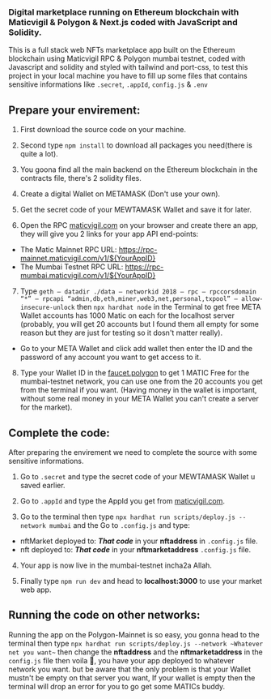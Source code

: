 ### Digital marketplace running on Ethereum blockchain with Maticvigil & Polygon & Next.js coded with JavaScript and Solidity.

This is a full stack web NFTs marketplace app built on the Ethereum blockchain using Maticvigil RPC & Polygon mumbai testnet, coded with Javascript and solidity and styled with tailwind and port-css, to test this project in your local machine you have to fill up some files that contains sensitive informations like `.secret`, `.appId`, `config.js` & `.env`

## Prepare your envirement:
1. First download the source code on your machine.

2. Second type `npm install` to download all packages you need(there is quite a lot).
 
3. You goona find all the main backend on the Ethereum blockchain in the contracts file, there's 2 solidity files.
 
4. Create a digital Wallet on METAMASK (Don't use your own).
 
5. Get the secret code of your MEWTAMASK Wallet and save it for later.

6. Open the RPC [maticvigil.com](https://rpc.maticvigil.com) on your browser and create there an app, they will give you 2 links for your app API end-points:
  - The Matic Mainnet RPC URL: https://rpc-mainnet.maticvigil.com/v1/${YourAppID}
  - The Mumbai Testnet RPC URL: https://rpc-mumbai.maticvigil.com/v1/${YourAppID}
  
7. Type `geth — datadir ./data — networkid 2018 — rpc — rpccorsdomain “*” — rpcapi “admin,db,eth,miner,web3,net,personal,txpool” — allow-insecure-unlock` then `npx hardhat node` in the Terminal to get free META Wallet accounts has 1000 Matic on each for the localhost server (probably, you will get 20 accounts but I found them all empty for some reason but they are just for testing so it dosn't matter really).
  - Go to your META Wallet and click add wallet then enter the ID and the password of any account you want to get access to it.
  
8. Type your Wallet ID in the [faucet.polygon](https://faucet.polygon.technology/) to get 1 MATIC Free for the mumbai-testnet network, you can use one from the 20 accounts you get from the terminal if you want. (Having money in the wallet is important, without some real money in your META Wallet you can't create a server for the market).

## Complete the code:
After preparing the envirement we need to complete the source with some sensitive informations.
1.  Go to `.secret` and type the secret code of your MEWTAMASK Wallet u saved earlier.

2.  Go to `.appId` and type the AppId you get from [maticvigil.com](https://rpc.maticvigil.com).

3.  Go to the terminal then type `npx hardhat run scripts/deploy.js --network mumbai` and the Go to `.config.js` and type:
  - nftMarket deployed to: ***That code*** in your **nftaddress** in `.config.js` file.
  - nft deployed to: ***That code*** in your **nftmarketaddress** `.config.js` file.
  
4. Your app is now live in the mumbai-testnet incha2a Allah.

5. Finally type `npm run dev` and head to **localhost:3000** to use your market web app.

## Running the code on other networks:
Running the app on the Polygon-Mainnet is so easy, you gonna head to the terminal then type `npx hardhat run scripts/deploy.js --network ~Whatever net you want~` then change the **nftaddress** and the **nftmarketaddress** in the `config.js` file then voila :tada:, you have your app deployed to whatever network you want.
but be aware that the only problem is that your Wallet mustn't be empty on that server you want, If your wallet is empty then the terminal will drop an error for you to go get some MATICs buddy.


